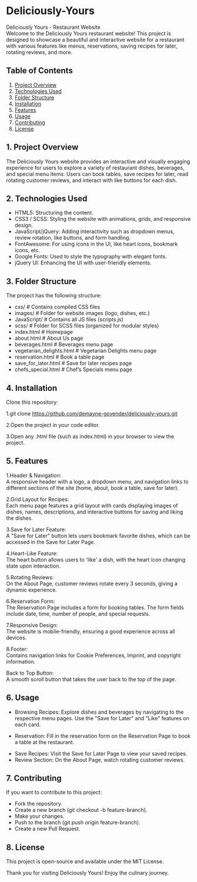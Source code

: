 # Deliciously-Yours
Deliciously Yours - Restaurant Website  
Welcome to the Deliciously Yours restaurant website! This project is designed to showcase a beautiful and interactive website for a restaurant with various features like menus, reservations, saving recipes for later, rotating reviews, and more.

## Table of Contents
1. [Project Overview](#1-project-overview)
2. [Technologies Used](#2-technologies-used)
3. [Folder Structure](#3-folder-structure)
4. [Installation](#4-installation)
5. [Features](#5-features)
6. [Usage](#6-usage)
7. [Contributing](#7-contributing)
8. [License](#8-license)

## 1. Project Overview
The Deliciously Yours website provides an interactive and visually engaging experience for users to explore a variety of restaurant dishes, beverages, and special menu items. Users can book tables, save recipes for later, read rotating customer reviews, and interact with like buttons for each dish.


## 2. Technologies Used
- HTML5: Structuring the content.  
- CSS3 / SCSS: Styling the website with animations, grids, and responsive design.  
- JavaScript/jQuery: Adding interactivity such as dropdown menus, review rotation, like buttons, and form handling.  
- FontAwesome: For using icons in the UI, like heart icons, bookmark icons, etc.  
- Google Fonts: Used to style the typography with elegant fonts.  
- jQuery UI: Enhancing the UI with user-friendly elements.  

## 3. Folder Structure
The project has the following structure:

- css/                 # Contains compiled CSS files  
- images/              # Folder for website images (logo, dishes, etc.)  
- JavaScript/          # Contains all JS files (scripts.js)  
- scss/                # Folder for SCSS files (organized for modular styles)  
- index.html           # Homepage  
- about.html           # About Us page  
- beverages.html       # Beverages menu page  
- vegetarian_delights.html  # Vegetarian Delights menu page  
- reservation.html     # Book a table page  
- save_for_later.html  # Save for later recipes page  
- chefs_special.html   # Chef’s Specials menu page  


## 4. Installation
Clone this repository:

1.git clone https://github.com/demayne-govender/deliciously-yours.git    

2.Open the project in your code editor.  

3.Open any .html file (such as index.html) in your browser to view the project.  

## 5. Features
1.Header & Navigation:  
  A responsive header with a logo, a dropdown menu, and navigation links to different sections of the site (home, about, book a table, save for later).  
  
2.Grid Layout for Recipes:  
  Each menu page features a grid layout with cards displaying images of dishes, names, descriptions, and interactive buttons for saving and liking the dishes.  
  
3.Save for Later Feature:  
  A "Save for Later" button lets users bookmark favorite dishes, which can be accessed in the Save for Later Page.  
  
4.Heart-Like Feature:  
The heart button allows users to 'like' a dish, with the heart icon changing state upon interaction.  

5.Rotating Reviews:  
  On the About Page, customer reviews rotate every 3 seconds, giving a dynamic experience.  
  
6.Reservation Form:  
  The Reservation Page includes a form for booking tables. The form fields include date, time, number of people, and special requests.  
  
7.Responsive Design:  
  The website is mobile-friendly, ensuring a good experience across all devices.  
  
8.Footer:  
  Contains navigation links for Cookie Preferences, Imprint, and copyright information.  
  
Back to Top Button:  
  A smooth scroll button that takes the user back to the top of the page.  


## 6. Usage
- Browsing Recipes: Explore dishes and beverages by navigating to the respective menu pages. Use the "Save for Later" and "Like" features on each card.  
* Reservation: Fill in the reservation form on the Reservation Page to book a table at the restaurant.  
- Save Recipes: Visit the Save for Later Page to view your saved recipes.  
- Review Section: On the About Page, watch rotating customer reviews.  

## 7. Contributing
If you want to contribute to this project:  

- Fork the repository.  
- Create a new branch (git checkout -b feature-branch).  
- Make your changes.  
- Push to the branch (git push origin feature-branch).  
- Create a new Pull Request.  

## 8. License
This project is open-source and available under the MIT License.

Thank you for visiting Deliciously Yours! Enjoy the culinary journey.
